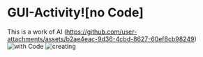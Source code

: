 # GUI-Activity![no Code]

This is a work of AI
(https://github.com/user-attachments/assets/b2ae4eac-9d36-4cbd-8627-60ef8cb98249)
![with Code](https://github.com/user-attachments/assets/cd771a5d-9db9-4d27-932e-d4d7d89904cf)
![creating](https://github.com/user-attachments/assets/3b0d361f-98d9-4309-84c9-21aa5134ca46)
